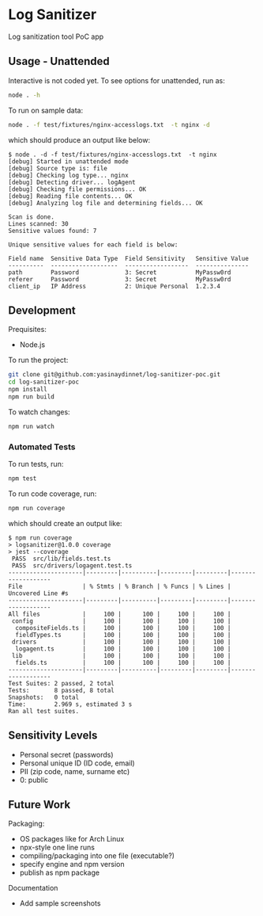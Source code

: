 # Log Sanitizer

Log sanitization tool PoC app

## Usage - Unattended

Interactive is not coded yet. To see options for unattended, run as:
```sh
node . -h
```

To run on sample data:
```sh
node . -f test/fixtures/nginx-accesslogs.txt  -t nginx -d
```
which should produce an output like below:
```
$ node . -d -f test/fixtures/nginx-accesslogs.txt  -t nginx
[debug] Started in unattended mode
[debug] Source type is: file
[debug] Checking log type... nginx
[debug] Detecting driver... logAgent
[debug] Checking file permissions... OK
[debug] Reading file contents... OK
[debug] Analyzing log file and determining fields... OK

Scan is done.
Lines scanned: 30
Sensitive values found: 7

Unique sensitive values for each field is below:

Field name  Sensitive Data Type  Field Sensitivity   Sensitive Value
----------  -------------------  ------------------  ---------------
path        Password             3: Secret           MyPassw0rd     
referer     Password             3: Secret           MyPassw0rd     
client_ip   IP Address           2: Unique Personal  1.2.3.4        
```

## Development

Prequisites:
- Node.js

To run the project:
```sh
git clone git@github.com:yasinaydinnet/log-sanitizer-poc.git
cd log-sanitizer-poc
npm install
npm run build
```

To watch changes:
```sh
npm run watch
```

### Automated Tests

To run tests, run:
```sh
npm test
```

To run code coverage, run:
```sh
npm run coverage
```
which should create an output like:
```
$ npm run coverage
> logsanitizer@1.0.0 coverage
> jest --coverage
 PASS  src/lib/fields.test.ts
 PASS  src/drivers/logagent.test.ts
---------------------|---------|----------|---------|---------|-------------------
File                 | % Stmts | % Branch | % Funcs | % Lines | Uncovered Line #s 
---------------------|---------|----------|---------|---------|-------------------
All files            |     100 |      100 |     100 |     100 |                   
 config              |     100 |      100 |     100 |     100 |                   
  compositeFields.ts |     100 |      100 |     100 |     100 |                   
  fieldTypes.ts      |     100 |      100 |     100 |     100 |                   
 drivers             |     100 |      100 |     100 |     100 |                   
  logagent.ts        |     100 |      100 |     100 |     100 |                   
 lib                 |     100 |      100 |     100 |     100 |                   
  fields.ts          |     100 |      100 |     100 |     100 |                   
---------------------|---------|----------|---------|---------|-------------------
Test Suites: 2 passed, 2 total
Tests:       8 passed, 8 total
Snapshots:   0 total
Time:        2.969 s, estimated 3 s
Ran all test suites.
```

## Sensitivity Levels
- Personal secret (passwords)
- Personal unique ID (ID code, email)
- PII (zip code, name, surname etc)
- 0: public

## Future Work

Packaging:
- OS packages like for Arch Linux
- npx-style one line runs
- compiling/packaging into one file (executable?)
- specify engine and npm version
- publish as npm package

Documentation
- Add sample screenshots

